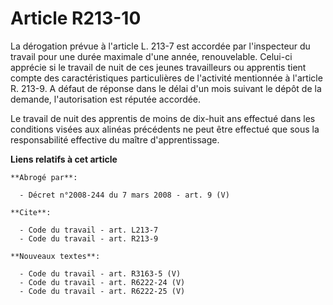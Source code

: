 # Article R213-10

La dérogation prévue à l'article L. 213-7 est accordée par l'inspecteur du travail pour une durée maximale d'une année,
renouvelable. Celui-ci apprécie si le travail de nuit de ces jeunes travailleurs ou apprentis tient compte des
caractéristiques particulières de l'activité mentionnée à l'article R. 213-9. A défaut de réponse dans le délai d'un mois
suivant le dépôt de la demande, l'autorisation est réputée accordée.

Le travail de nuit des apprentis de moins de dix-huit ans effectué dans les conditions visées aux alinéas précédents ne peut
être effectué que sous la responsabilité effective du maître d'apprentissage.

**Liens relatifs à cet article**

	**Abrogé par**:

	  - Décret n°2008-244 du 7 mars 2008 - art. 9 (V)

	**Cite**:

	  - Code du travail - art. L213-7
	  - Code du travail - art. R213-9

	**Nouveaux textes**:

	  - Code du travail - art. R3163-5 (V)
	  - Code du travail - art. R6222-24 (V)
	  - Code du travail - art. R6222-25 (V)
